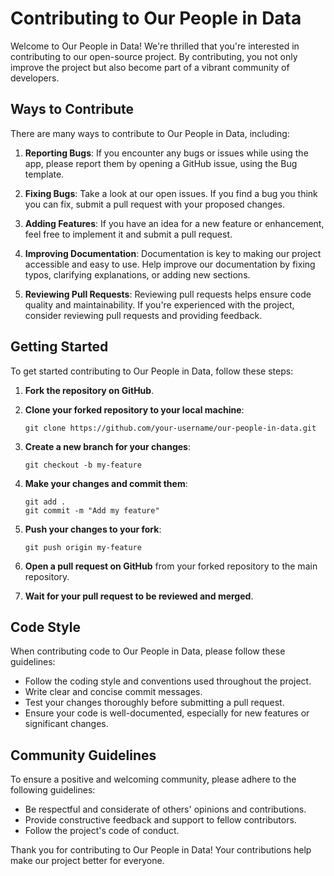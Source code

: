 # Contributing to Our People in Data

Welcome to Our People in Data! We're thrilled that you're interested in contributing to our open-source project. By contributing, you not only improve the project but also become part of a vibrant community of developers.

## Ways to Contribute

There are many ways to contribute to Our People in Data, including:

1. **Reporting Bugs**: If you encounter any bugs or issues while using the app, please report them by opening a GitHub issue, using the Bug template.

2. **Fixing Bugs**: Take a look at our open issues. If you find a bug you think you can fix, submit a pull request with your proposed changes.

3. **Adding Features**: If you have an idea for a new feature or enhancement, feel free to implement it and submit a pull request.

4. **Improving Documentation**: Documentation is key to making our project accessible and easy to use. Help improve our documentation by fixing typos, clarifying explanations, or adding new sections.

5. **Reviewing Pull Requests**: Reviewing pull requests helps ensure code quality and maintainability. If you're experienced with the project, consider reviewing pull requests and providing feedback.

## Getting Started

To get started contributing to Our People in Data, follow these steps:

1. **Fork the repository on GitHub**.

2. **Clone your forked repository to your local machine**:
   ```
   git clone https://github.com/your-username/our-people-in-data.git
   ```

3. **Create a new branch for your changes**:
   ```
   git checkout -b my-feature
   ```

4. **Make your changes and commit them**:
   ```
   git add .
   git commit -m "Add my feature"
   ```

5. **Push your changes to your fork**:
   ```
   git push origin my-feature
   ```

6. **Open a pull request on GitHub** from your forked repository to the main repository.

7. **Wait for your pull request to be reviewed and merged**.

## Code Style

When contributing code to Our People in Data, please follow these guidelines:

- Follow the coding style and conventions used throughout the project.
- Write clear and concise commit messages.
- Test your changes thoroughly before submitting a pull request.
- Ensure your code is well-documented, especially for new features or significant changes.

## Community Guidelines

To ensure a positive and welcoming community, please adhere to the following guidelines:

- Be respectful and considerate of others' opinions and contributions.
- Provide constructive feedback and support to fellow contributors.
- Follow the project's code of conduct.

Thank you for contributing to Our People in Data! Your contributions help make our project better for everyone.

